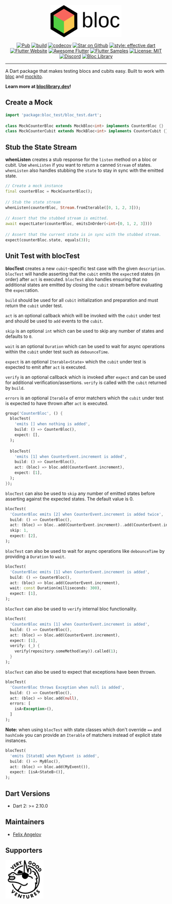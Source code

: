 <p align="center">
<img src="https://raw.githubusercontent.com/felangel/bloc/master/docs/assets/bloc_test_logo_full.png" height="100" alt="Bloc Test Package" />
</p>

<p align="center">
<a href="https://pub.dev/packages/bloc_test"><img src="https://img.shields.io/pub/v/bloc_test.svg" alt="Pub"></a>
<a href="https://github.com/felangel/bloc/actions"><img src="https://github.com/felangel/bloc/workflows/build/badge.svg" alt="build"></a>
<a href="https://codecov.io/gh/felangel/bloc"><img src="https://codecov.io/gh/felangel/Bloc/branch/master/graph/badge.svg" alt="codecov"></a>
<a href="https://github.com/felangel/bloc"><img src="https://img.shields.io/github/stars/felangel/bloc.svg?style=flat&logo=github&colorB=deeppink&label=stars" alt="Star on Github"></a>
<a href="https://github.com/tenhobi/effective_dart"><img src="https://img.shields.io/badge/style-effective_dart-40c4ff.svg" alt="style: effective dart"></a>
<a href="https://flutter.dev/docs/development/data-and-backend/state-mgmt/options#bloc--rx"><img src="https://img.shields.io/badge/flutter-website-deepskyblue.svg" alt="Flutter Website"></a>
<a href="https://github.com/Solido/awesome-flutter#standard"><img src="https://img.shields.io/badge/awesome-flutter-blue.svg?longCache=true" alt="Awesome Flutter"></a>
<a href="https://fluttersamples.com"><img src="https://img.shields.io/badge/flutter-samples-teal.svg?longCache=true" alt="Flutter Samples"></a>
<a href="https://opensource.org/licenses/MIT"><img src="https://img.shields.io/badge/license-MIT-purple.svg" alt="License: MIT"></a>
<a href="https://discord.gg/Hc5KD3g"><img src="https://img.shields.io/discord/649708778631200778.svg?logo=discord&color=blue" alt="Discord"></a>
<a href="https://github.com/felangel/bloc"><img src="https://tinyurl.com/bloc-library" alt="Bloc Library"></a>
</p>

---

A Dart package that makes testing blocs and cubits easy. Built to work with [bloc](https://pub.dev/packages/bloc) and [mockito](https://pub.dev/packages/mockito).

**Learn more at [bloclibrary.dev](https://bloclibrary.dev)!**

## Create a Mock

```dart
import 'package:bloc_test/bloc_test.dart';

class MockCounterBloc extends MockBloc<int> implements CounterBloc {}
class MockCounterCubit extends MockBloc<int> implements CounterCubit {}
```

## Stub the State Stream

**whenListen** creates a stub response for the `listen` method on a bloc or cubit. Use `whenListen` if you want to return a canned `Stream` of states. `whenListen` also handles stubbing the `state` to stay in sync with the emitted state.

```dart
// Create a mock instance
final counterBloc = MockCounterBloc();

// Stub the state stream
whenListen(counterBloc, Stream.fromIterable([0, 1, 2, 3]));

// Assert that the stubbed stream is emitted.
await expectLater(counterBloc, emitsInOrder(<int>[0, 1, 2, 3])))

// Assert that the current state is in sync with the stubbed stream.
expect(counterBloc.state, equals(3));
```

## Unit Test with blocTest

**blocTest** creates a new `cubit`-specific test case with the given `description`. `blocTest` will handle asserting that the `cubit` emits the `expect`ed states (in order) after `act` is executed. `blocTest` also handles ensuring that no additional states are emitted by closing the `cubit` stream before evaluating the `expect`ation.

`build` should be used for all `cubit` initialization and preparation and must return the `cubit` under test.

`act` is an optional callback which will be invoked with the `cubit` under test and should be used to `add` events to the `cubit`.

`skip` is an optional `int` which can be used to skip any number of states and defaults to `0`.

`wait` is an optional `Duration` which can be used to wait for async operations within the `cubit` under test such as `debounceTime`.

`expect` is an optional `Iterable<State>` which the `cubit` under test is expected to emit after `act` is executed.

`verify` is an optional callback which is invoked after `expect` and can be used for additional verification/assertions. `verify` is called with the `cubit` returned by `build`.

`errors` is an optional `Iterable` of error matchers which the `cubit` under test is expected to have thrown after `act` is executed.

```dart
group('CounterBloc', () {
  blocTest(
    'emits [] when nothing is added',
    build: () => CounterBloc(),
    expect: [],
  );

  blocTest(
    'emits [1] when CounterEvent.increment is added',
    build: () => CounterBloc(),
    act: (bloc) => bloc.add(CounterEvent.increment),
    expect: [1],
  );
});
```

`blocTest` can also be used to `skip` any number of emitted states before asserting against the expected states. The default value is 0.

```dart
blocTest(
  'CounterBloc emits [2] when CounterEvent.increment is added twice',
  build: () => CounterBloc(),
  act: (bloc) => bloc..add(CounterEvent.increment)..add(CounterEvent.increment),
  skip: 1,
  expect: [2],
);
```

`blocTest` can also be used to wait for async operations like `debounceTime` by providing a `Duration` to `wait`.

```dart
blocTest(
  'CounterBloc emits [1] when CounterEvent.increment is added',
  build: () => CounterBloc(),
  act: (bloc) => bloc.add(CounterEvent.increment),
  wait: const Duration(milliseconds: 300),
  expect: [1],
);
```

`blocTest` can also be used to `verify` internal bloc functionality.

```dart
blocTest(
  'CounterBloc emits [1] when CounterEvent.increment is added',
  build: () => CounterBloc(),
  act: (bloc) => bloc.add(CounterEvent.increment),
  expect: [1],
  verify: (_) {
    verify(repository.someMethod(any)).called(1);
  }
);
```

`blocTest` can also be used to expect that exceptions have been thrown.

```dart
blocTest(
  'CounterBloc throws Exception when null is added',
  build: () => CounterBloc(),
  act: (bloc) => bloc.add(null),
  errors: [
    isA<Exception>(),
  ]
);
```

**Note:** when using `blocTest` with state classes which don't override `==` and `hashCode` you can provide an `Iterable` of matchers instead of explicit state instances.

```dart
blocTest(
  'emits [StateB] when MyEvent is added',
  build: () => MyBloc(),
  act: (bloc) => bloc.add(MyEvent()),
  expect: [isA<StateB>()],
);
```

## Dart Versions

- Dart 2: >= 2.10.0

## Maintainers

- [Felix Angelov](https://github.com/felangel)

## Supporters

[<img src="https://raw.githubusercontent.com/felangel/bloc/master/docs/assets/vgv_logo.png" width="120" />](https://verygood.ventures)
